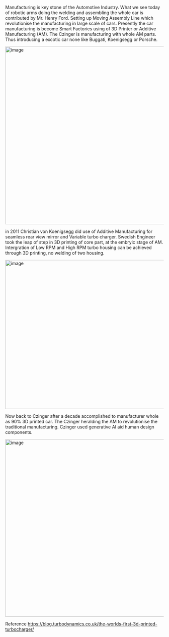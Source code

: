
Manufacturing is key stone of the Automotive Industry. What we see today of robotic arms doing the welding and assembling the whole car is contributed by Mr. Henry Ford. Setting up Moving Assembly Line which revolutionise the manufacturing in large scale of cars. Presently the car manufacturing is become Smart Factories using of 3D Printer or Additive Manufacturing (AM). The Czinger is manufacturing with whole AM parts. Thus introducing a excotic car none like Buggati, Koenigsegg or Porsche.

<img width="1000" height="563" alt="image" src="https://github.com/user-attachments/assets/07267ff5-d7cb-4de5-ba87-cc428835d115" />

in 2011 Christian von Koenigsegg did use of Additive Manufacturing for seamless rear view mirror and Variable turbo charger. Swedish Engineer took the leap of step in 3D printing of core part, at the embryic stage of AM. Intergration of Low RPM and High RPM turbo housing can be achieved through 3D printing, no welding of two housing. 

<img width="779" height="472" alt="image" src="https://github.com/user-attachments/assets/4e078405-94c1-42b0-a922-e82e09e33fd9" />


Now back to Czinger after a decade accomplished to manufacturer whole as 90% 3D printed car. The Czinger heralding the AM to revolutionise the traditional manufacturing. Czinger used generative AI aid human design components. 

<img width="1000" height="562" alt="image" src="https://github.com/user-attachments/assets/c62977f7-6432-4051-b57b-d26de1719b36" />


Reference 
https://blog.turbodynamics.co.uk/the-worlds-first-3d-printed-turbocharger/
